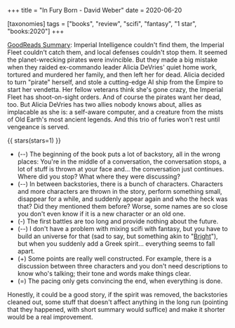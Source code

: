 +++
title = "In Fury Born - David Weber"
date = 2020-06-20

[taxonomies]
tags = ["books", "review", "scifi", "fantasy", "1 star", "books:2020"]
+++

[GoodReads Summary](https://www.goodreads.com/book/show/130528.In_Fury_Born):
Imperial Intelligence couldn't find them, the Imperial Fleet couldn't catch
them, and local defenses couldn't stop them. It seemed the planet-wrecking
pirates were invincible. But they made a big mistake when they raided
ex-commando leader Alicia DeVries' quiet home work, tortured and murdered her
family, and then left her for dead. Alicia decided to turn "pirate" herself,
and stole a cutting-edge AI ship from the Empire to start her vendetta. Her
fellow veterans think she's gone crazy, the Imperial Fleet has shoot-on-sight
orders. And of course the pirates want her dead, too. But Alicia DeVries has
two allies nobody knows about, allies as implacable as she is: a self-aware
computer, and a creature from the mists of Old Earth's most ancient legends.
And this trio of furies won't rest until vengeance is served.

<!-- more -->

{{ stars(stars=1) }}

- (--) The beginning of the book puts a lot of backstory, all in the wrong
	places: You're in the middle of a conversation, the conversation stops, a
	lot of stuff is thrown at your face and... the conversation just
	continues. Where did you stop? What where they were discussing?
- (--) In between backstories, there is a bunch of characters. Characters and
	more characters are thrown in the story, perform something small,
	disappear for a while, and suddenly appear again and who the heck was
	that? Did they mentioned them before? Worse, some names are so close you
	don't even know if it is a new character or an old one.
- (-) The first battles are too long and provide nothing about the future.
- (--) I don't have a problem with mixing scifi with fantasy,
	but you have to build an universe for that (sad to say, but something akin
	to "[Bright](https://www.imdb.com/title/tt5519340/?ref_=fn_al_tt_1)"), but
	when you suddenly add a Greek spirit... everything seems to fall apart.
- (+) Some points are really well constructed. For example, there is a
	discussion between three characters and you don't need descriptions to
	know who's talking; their tone and words make things clear.
- (=) The pacing only gets convincing the end, when everything is done.

Honestly, it could be a good story, if the spirit was removed, the backstories
cleaned out, some stuff that doesn't affect anything in the long run (pointing
that they happened, with short summary would suffice) and make it shorter
would be a real improvement.
